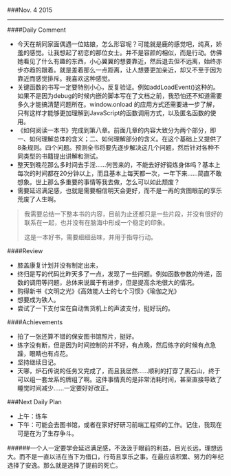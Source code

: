 ###Nov. 4 2015
***
####Daily Comment
+ 今天在胡同家面偶遇一位姑娘，怎么形容呢？可能就是鹿的感觉吧，纯真，娇羞的感觉。让我想起了初恋的那位女士。并不是容颜的相似，而是行动。仿佛她看见了什么有趣的东西，小心翼翼的想要靠近，然后退去但不远离，始终亦步亦趋的跟着。就是差着那么一点距离，让人想要更加亲近，却又不至于因为靠近而感觉排斥。我喜欢这种感觉。
+ 关键函数的书写一定要特别小心，反复验证。例如addLoadEvent()这种的。如果不是因为debug的时候内嵌的脚本写在了文档之前，我恐怕还不知道需要多久才能搞清楚问题所在。window.onload 的应用方式还需要进一步了解，只有这样才能够更加理解到JavaScript的函数调用方式，以及匿名函数的使用。
+ 《如何阅读一本书》完成到第八章。前面几章的内容大致分为两个部分，即一、如何理解总体的含义；二、如何理解部分的含义。在这个基础上又提供了8条规则。四个问题。预测全书将要先逐步解决这几个问题，然后针对各种不同类型的书籍提出讲解和测试。
+ 整天到晚花那么多时间去手淫……何苦来的，不能去好好锻炼身体吗？基本上每次的时间都在20分钟以上，而且基本上每天都一次，一年下来……简直不敢想象。世上那么多重要的事情等我去做，怎么可以如此颓废？
+ 需要延迟满足感，也就是需要相信明天会更好，而不是一再的贪图眼前的享乐荒废了人生啊。

> 我需要总结一下整本书的内容，目前为止还都只是一些片段，并没有很好的联系在一起，也并没有在脑海中形成一个稳定的印象。
> 
> 这是一本好书，需要细细品味，并用于指导行动。

####Review
+ 膝盖康复计划并没有制定出来，
+ 终归是写的代码比昨天多了一点，发现了一些问题。例如函数参数的传递，函数的调用等问题，总体来说属于有进步，但是提高余地很大的情况。
+ 购得新书《文明之光》《高效能人士的七个习惯》《瑜伽之光》
+ 想要成为铁人。
+ 尝试了一下支付宝在自动售货机上的声波支付，挺好玩的。

####Achievements
+ 拍了一张还算不错的保安图书馆照片，挺好。
+ 练字没有断，但是因为时间控制的并不好，有点晚，然后练字的时候有点急躁，眼睛也有点花。
+ 坚持继续日记。
+ 天哪，炉石传说的任务又完成了，而且我居然……顺利的打穿了黑石山，终于可以组一套龙系的牌组了啊。这件事情真的是非常消耗时间，甚至直接导致了睡觉时间减少……一定要好好改正。


###Next Daily Plan
+ 上午：练车
+ 下午：可能会去图书馆，或者在家好好研习前端工程师的工作。记住，我现在可是在为了生存争斗。

######一个人一定要学会延迟满足感，不汲汲于眼前的利益，目光长远，理想远大。而不是一直以活在当下为借口，行苟且享乐之事。在最应该积累、努力的年纪选择了安逸。那么就是选择了提前的死亡。

